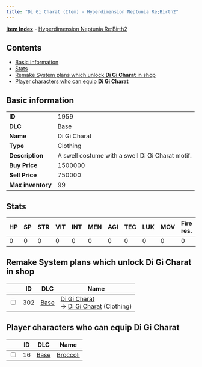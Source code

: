 ```yaml
---
title: "Di Gi Charat (Item) - Hyperdimension Neptunia Re;Birth2"
---
```


[**Item Index**](/neptunia/rb2/item/index.html) - [Hyperdimension Neptunia Re;Birth2](/neptunia/rb2)

## Contents

- [Basic information](#basic-information)
- [Stats](#stats)
- [Remake System plans which unlock **Di Gi Charat** in shop](#remake-system-plans-which-unlock-di-gi-charat-in-shop)
- [Player characters who can equip **Di Gi Charat**](#player-characters-who-can-equip-di-gi-charat)

## Basic information

|   |   |
| -- | -- |
| **ID** | 1959 |
| **DLC** | [Base](/neptunia/rb2/dlc/0-base.html) |
| **Name** | Di Gi Charat |
| **Type** | Clothing |
| **Description** | A swell costume with a swell Di Gi Charat motif. |
| **Buy Price** | 1500000 |
| **Sell Price** | 750000 |
| **Max inventory** | 99 |

## Stats

| HP | SP | STR | VIT | INT | MEN | AGI | TEC | LUK | MOV | Fire res. | Ice res. | Wind res. | Lightning res. |
| -- | -- | --- | --- | --- | --- | --- | --- | --- | --- | --------- | -------- | --------- | -------------- |
| 0 | 0 | 0 | 0 | 0 | 0 | 0 | 0 | 0 | 0 | 0 | 0 | 10 | 0 |

## Remake System plans which unlock **Di Gi Charat** in shop

|    | ID | DLC | Name |
| -- | -- | --- | ---- |
| <input type="checkbox" id="rb2-remake-0-302" class="trackbox" /> | 302 | [Base](/neptunia/rb2/dlc/0-base.html) | [Di Gi Charat](/neptunia/rb2/remake/0-302-di-gi-charat.html)<br />→ [Di Gi Charat](/neptunia/rb2/item/0-1959-di-gi-charat.html) (Clothing) |

## Player characters who can equip **Di Gi Charat**

|    | ID | DLC | Name |
| -- | -- | --- | ---- |
| <input type="checkbox" id="rb2-player-0-16" class="trackbox" /> | 16 | [Base](/neptunia/rb2/dlc/0-base.html) | [Broccoli](/neptunia/rb2/player/0-16-broccoli.html) |